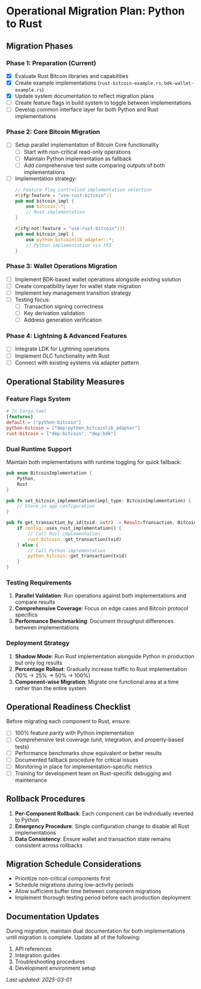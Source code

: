 # Operational Migration Plan: Python to Rust

## Migration Phases

### Phase 1: Preparation (Current)
- [x] Evaluate Rust Bitcoin libraries and capabilities
- [x] Create example implementations (`rust-bitcoin-example.rs`, `bdk-wallet-example.rs`)
- [x] Update system documentation to reflect migration plans
- [ ] Create feature flags in build system to toggle between implementations
- [ ] Develop common interface layer for both Python and Rust implementations

### Phase 2: Core Bitcoin Migration
- [ ] Setup parallel implementation of Bitcoin Core functionality
  - [ ] Start with non-critical read-only operations
  - [ ] Maintain Python implementation as fallback
  - [ ] Add comprehensive test suite comparing outputs of both implementations
- [ ] Implementation strategy:
  ```rust
  // Feature flag controlled implementation selection
  #[cfg(feature = "use-rust-bitcoin")]
  pub mod bitcoin_impl {
      use bitcoin::*;
      // Rust implementation
  }
  
  #[cfg(not(feature = "use-rust-bitcoin"))]
  pub mod bitcoin_impl {
      use python_bitcoinlib_adapter::*;
      // Python implementation via FFI
  }
  ```

### Phase 3: Wallet Operations Migration
- [ ] Implement BDK-based wallet operations alongside existing solution
- [ ] Create compatibility layer for wallet state migration
- [ ] Implement key management transition strategy
- [ ] Testing focus:
  - [ ] Transaction signing correctness
  - [ ] Key derivation validation
  - [ ] Address generation verification

### Phase 4: Lightning & Advanced Features
- [ ] Integrate LDK for Lightning operations
- [ ] Implement DLC functionality with Rust
- [ ] Connect with existing systems via adapter pattern

## Operational Stability Measures

### Feature Flags System
```toml
# In Cargo.toml
[features]
default = ["python-bitcoin"]
python-bitcoin = ["dep:python_bitcoinlib_adapter"]
rust-bitcoin = ["dep:bitcoin", "dep:bdk"]
```

### Dual Runtime Support
Maintain both implementations with runtime toggling for quick fallback:

```rust
pub enum BitcoinImplementation {
    Python,
    Rust
}

pub fn set_bitcoin_implementation(impl_type: BitcoinImplementation) {
    // Store in app configuration
}

pub fn get_transaction_by_id(txid: &str) -> Result<Transaction, BitcoinError> {
    if config::uses_rust_implementation() {
        // Call Rust implementation
        rust_bitcoin::get_transaction(txid)
    } else {
        // Call Python implementation
        python_bitcoin::get_transaction(txid)
    }
}
```

### Testing Requirements
1. **Parallel Validation**: Run operations against both implementations and compare results
2. **Comprehensive Coverage**: Focus on edge cases and Bitcoin protocol specifics
3. **Performance Benchmarking**: Document throughput differences between implementations

### Deployment Strategy
1. **Shadow Mode**: Run Rust implementation alongside Python in production but only log results
2. **Percentage Rollout**: Gradually increase traffic to Rust implementation (10% → 25% → 50% → 100%)
3. **Component-wise Migration**: Migrate one functional area at a time rather than the entire system

## Operational Readiness Checklist

Before migrating each component to Rust, ensure:

- [ ] 100% feature parity with Python implementation
- [ ] Comprehensive test coverage (unit, integration, and property-based tests)
- [ ] Performance benchmarks show equivalent or better results
- [ ] Documented fallback procedure for critical issues
- [ ] Monitoring in place for implementation-specific metrics
- [ ] Training for development team on Rust-specific debugging and maintenance

## Rollback Procedures

1. **Per-Component Rollback**: Each component can be individually reverted to Python
2. **Emergency Procedure**: Single configuration change to disable all Rust implementations
3. **Data Consistency**: Ensure wallet and transaction state remains consistent across rollbacks

## Migration Schedule Considerations

- Prioritize non-critical components first
- Schedule migrations during low-activity periods
- Allow sufficient buffer time between component migrations
- Implement thorough testing period before each production deployment

## Documentation Updates

During migration, maintain dual documentation for both implementations until migration is complete. Update all of the following:

1. API references
2. Integration guides
3. Troubleshooting procedures
4. Development environment setup

*Last updated: 2025-03-01* 